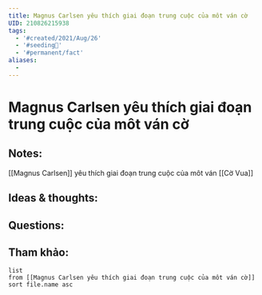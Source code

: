 ```yaml
---
title: Magnus Carlsen yêu thích giai đoạn trung cuộc của môt ván cờ
UID: 210826215938
tags:
  - '#created/2021/Aug/26'
  - '#seeding🌱'
  - '#permanent/fact'
aliases:
  - 
---
```

# Magnus Carlsen yêu thích giai đoạn trung cuộc của môt ván cờ

## Notes:
[[Magnus Carlsen]] yêu thích giai đoạn trung cuộc của môt ván [[Cờ Vua]]

## Ideas & thoughts:

## Questions:


## Tham khảo:
```dataview
list
from [[Magnus Carlsen yêu thích giai đoạn trung cuộc của môt ván cờ]]
sort file.name asc
```